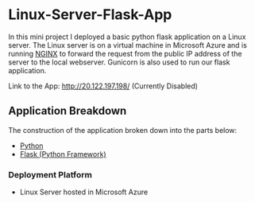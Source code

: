 # Linux-Server-Flask-App
In this mini project I deployed a basic python flask application on a Linux server. The Linux server is on a  virtual machine in Microsoft Azure and is running [NGINX](https://www.nginx.com/resources/wiki/start/topics/tutorials/install/) to forward the request from the public IP address of the server to the local webserver. Gunicorn is also used to run our flask application.

Link to the App: http://20.122.197.198/ (Currently Disabled)

## Application Breakdown

The construction of the application broken down into the parts below:

- [Python](https://www.python.org/) 
- [Flask (Python Framework)](https://flask.palletsprojects.com/en/1.1.x/)



### Deployment Platform

- Linux Server hosted in Microsoft Azure
